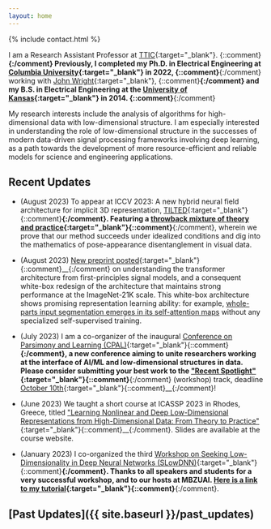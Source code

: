 ```yaml
---
layout: home
---
```



{% include contact.html %}

I am a Research Assistant Professor at [TTIC](https://ttic.edu){:target="_blank"}. {::comment}__{:/comment}
Previously, I completed my Ph.D. in Electrical Engineering at [Columbia University](https://ee.columbia.edu){:target="_blank"} in 2022, {::comment}__{:/comment}
working with [John
Wright](http://www.columbia.edu/~jw2966/){:target="_blank"}, {::comment}__{:/comment}
and my B.S. in Electrical Engineering at the [University of
Kansas](https://eecs.ku.edu){:target="_blank"} in 2014. {::comment}__{:/comment}

My research interests include the analysis
of algorithms for high-dimensional data with low-dimensional structure.
I am especially interested in understanding the role of low-dimensional
structure in the successes of modern data-driven signal processing frameworks
involving deep learning, as a path towards the development of more
resource-efficient and reliable models for science and engineering
applications.

## Recent Updates

- (August 2023) To appear at ICCV 2023: A new hybrid neural field architecture
  for implicit 3D representation,
  [TILTED](https://brentyi.github.io/tilted/){:target="_blank"}{::comment}__{:/comment}.
  Featuring a [throwback mixture of theory and
  practice](http://arxiv.org/abs/2308.15461){:target="_blank"}{::comment}__{:/comment},
  wherein we prove that our method
  succeeds under idealized conditions and dig into the mathematics of
  pose-appearance disentanglement in visual data.

- (August 2023) [New preprint posted](https://arxiv.org/abs/2306.01129){:target="_blank"}{::comment}__{:/comment}
  on understanding the transformer architecture from first-principles signal
  models, and a consequent white-box redesign of the architecture that
  maintains strong performance at the ImageNet-21K scale.
  This white-box architecture shows promising representation learning ability:
  for example, [whole-parts input segmentation emerges in its self-attention
  maps](http://arxiv.org/abs/2308.16271) without any specialized
  self-supervised training.

- (July 2023) I am a co-organizer of the inaugural [Conference on Parsimony and Learning
  (CPAL)](https://cpal.cc){:target="_blank"}{::comment}__{:/comment}, a new
  conference aiming to unite researchers working at the interface of AI/ML and
  low-dimensional structures in data. Please consider submitting your best work
  to the ["Recent Spotlight"](https://cpal.cc/tracks/#recent-spotlight-track-non-archival){:target="_blank"}{::comment}__{:/comment} (workshop) track, 
  deadline [October 10th](https://cpal.cc/deadlines/#conference-submission-recent-spotlight-track){:target="_blank"}{::comment}__{:/comment}!

- (June 2023) We taught a short course at ICASSP 2023 in Rhodes, Greece, titled
  ["Learning Nonlinear and Deep Low-Dimensional Representations from High-Dimensional Data: From Theory to Practice"](https://highdimdata-lowdimmodels-tutorial.github.io/){:target="_blank"}{::comment}__{:/comment}.
  Slides are available at the course website.

- (January 2023) I co-organized the third [Workshop on Seeking Low-Dimensionality in Deep Neural Networks (SLowDNN)](https://slowdnn-workshop.github.io/){:target="_blank"}{::comment}__{:/comment}. Thanks to all speakers and
  students for a very successful workshop, and to our hosts at MBZUAI.
  [Here is a link to my tutorial](https://www.youtube.com/watch?v=EO39D_Jfq_E&t=3s&pp=ygUMc2FtIGJ1Y2hhbmFu){:target="_blank"}{::comment}__{:/comment}.


## [Past Updates]({{ site.baseurl }}/past_updates)
